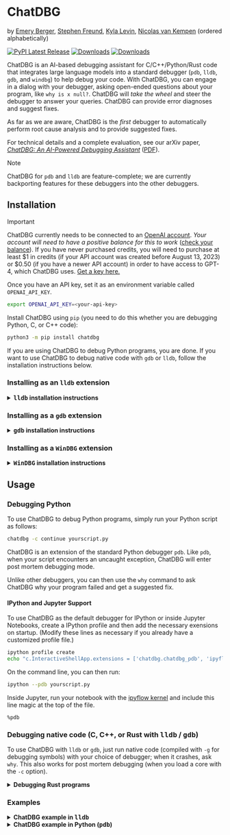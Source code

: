 # ChatDBG

by [Emery Berger](https://emeryberger.com), [Stephen Freund](https://www.cs.williams.edu/~freund/index.html), [Kyla Levin](https://ravenblood000.github.io/KylaHLevin/index.html), [Nicolas van Kempen](https://nvankempen.com/) (ordered alphabetically)

[![PyPI Latest Release](https://img.shields.io/pypi/v/chatdbg.svg)](https://pypi.org/project/chatdbg/)
[![Downloads](https://static.pepy.tech/badge/chatdbg)](https://pepy.tech/project/chatdbg)
[![Downloads](https://static.pepy.tech/badge/chatdbg/month)](https://pepy.tech/project/chatdbg)

ChatDBG is an AI-based debugging assistant for C/C++/Python/Rust code that integrates large language models into a standard debugger (`pdb`, `lldb`, `gdb`, and `windbg`) to help debug your code. With ChatDBG, you can engage in a dialog with your debugger, asking open-ended questions about your program, like `why is x null?`. ChatDBG will _take the wheel_ and steer the debugger to answer your queries. ChatDBG can provide error diagnoses and suggest fixes.

As far as we are aware, ChatDBG is the *first* debugger to automatically perform root cause analysis and to provide suggested fixes.

For technical details and a complete evaluation, see our arXiv paper, [_ChatDBG: An AI-Powered Debugging Assistant_](https://arxiv.org/abs/2403.16354) ([PDF](https://github.com/plasma-umass/ChatDBG/blob/main/ChatDBG-arxiv-2403.16354.pdf)).

> [!NOTE]
>
> ChatDBG for `pdb` and `lldb` are feature-complete; we are currently backporting features for these debuggers into the other debuggers.
>

## Installation

> [!IMPORTANT]
>
> ChatDBG currently needs to be connected to an [OpenAI account](https://openai.com/api/). _Your account will need to have a positive balance for this to work_ ([check your balance](https://platform.openai.com/account/usage)). If you have never purchased credits, you will need to purchase at least \$1 in credits (if your API account was created before August 13, 2023) or \$0.50 (if you have a newer API account) in order to have access to GPT-4, which ChatDBG uses. [Get a key here.](https://platform.openai.com/account/api-keys)
>
> Once you have an API key, set it as an environment variable called `OPENAI_API_KEY`.
>
> ```bash
> export OPENAI_API_KEY=<your-api-key>
> ```

Install ChatDBG using `pip` (you need to do this whether you are debugging Python, C, or C++ code):

```bash
python3 -m pip install chatdbg
```

If you are using ChatDBG to debug Python programs, you are done. If you want to use ChatDBG to debug native code with `gdb` or `lldb`, follow the installation instructions below.

### Installing as an `lldb` extension

<details>
<summary>
<B><TT>lldb</TT> installation instructions</B>
</summary>

Install ChatDBG into the `lldb` debugger by running the following command:

#### Linux

```bash
python3 -m pip install ChatDBG
python3 -c 'import chatdbg; print(f"command script import {chatdbg.__path__[0]}/chatdbg_lldb.py")' >> ~/.lldbinit
```

If you encounter an error, you may be using an older version of LLVM. Update to the latest version as follows:

```
sudo apt install -y lsb-release wget software-properties-common gnupg
curl -sSf https://apt.llvm.org/llvm.sh | sudo bash -s -- 18 all
# LLDB now available as `lldb-18`.
```

#### Mac

```bash
xcrun python3 -m pip install ChatDBG
xcrun python3 -c 'import chatdbg; print(f"command script import {chatdbg.__path__[0]}/chatdbg_lldb.py")' >> ~/.lldbinit
```

This will install ChatDBG as an LLVM extension.
</details>

### Installing as a `gdb` extension

<details>
<summary>
<B><TT>gdb</TT> installation instructions</B>
</summary>

Install ChatDBG into the `gdb` debugger by running the following command:

```bash
python3 -m pip install ChatDBG
python3 -c 'import chatdbg; print(f"source {chatdbg.__path__[0]}/chatdbg_gdb.py")' >> ~/.gdbinit
```

This will install ChatDBG as a GDB extension.
</details>

### Installing as a `WinDBG` extension

<details>
<summary>
<B><TT>WinDBG</TT> installation instructions</B>
</summary>

1. **Install WinDBG**: Follow instructions [here](https://learn.microsoft.com/en-us/windows-hardware/drivers/debugger/) if `WinDBG` is not installed already.
1. **Install `vcpkg`**: Follow instructions [here](https://vcpkg.io/en/getting-started) if `vcpkg` is not installed already.
1. **Install Debugging Tools for Windows**: Install the Windows SDK [here](https://developer.microsoft.com/en-us/windows/downloads/windows-sdk/) and check the box `Debugging Tools for Windows`.
1. **Navigate to the `src\chatdbg` directory**: `cd src\chatdbg`
1. **Install needed dependencies**: Run`vcpkg install`
1. **Build the chatdbg.dll extension**: Run`mkdir build & cd build & cmake .. & cmake --build . & cd ..`

**Using ChatDBG**:

 * Load into WinDBGX:
   * Run `windbgx your_executable_here.exe`
   * Click the menu items `View` -> `Command browser`
   * Type `.load debug\chatdbg.dll`
 * After running code and hitting an exception / signal:
   * Type `!why` in Command browser
</details>


## Usage

### Debugging Python

To use ChatDBG to debug Python programs, simply run your Python script as follows:

```bash
chatdbg -c continue yourscript.py
```

ChatDBG is an extension of the standard Python debugger `pdb`. Like
`pdb`, when your script encounters an uncaught exception, ChatDBG will
enter post mortem debugging mode.

Unlike other debuggers, you can then use the `why` command to ask
ChatDBG why your program failed and get a suggested fix.

#### IPython and Jupyter Support

To use ChatDBG as the default debugger for IPython or inside Jupyter Notebooks,
create a IPython profile and then add the necessary exensions on startup.  (Modify
these lines as necessary if you already have a customized profile file.)

```bash
ipython profile create
echo "c.InteractiveShellApp.extensions = ['chatdbg.chatdbg_pdb', 'ipyflow']" >> ~/.ipython/profile_default/ipython_config.py
```

On the command line, you can then run:

```bash
ipython --pdb yourscript.py
```

Inside Jupyter, run your notebook with the [ipyflow kernel](https://github.com/ipyflow/ipyflow) and include this line magic at the top of the file.

```
%pdb
```


### Debugging native code (C, C++, or Rust with <TT>lldb</TT> / <TT>gdb</TT>)

To use ChatDBG with `lldb` or `gdb`, just run native code (compiled with `-g` for debugging symbols) with your choice of debugger; when it crashes, ask `why`. This also works for post mortem debugging (when you load a core with the `-c` option).

<details>
<summary>
<B>Debugging Rust programs</B>
</summary>

To use ChatDBG with Rust, you need to do two steps: modify your
`Cargo.toml` file and add one line to your source program.

1. Add this to your `Cargo.toml` file:

```toml
[dependencies]
chatdbg = "0.1.3"

[profile.dev]
panic = "abort"

[profile.release]
panic = "abort"
```

2. In your program, apply the `#[chatdbg::main]` attribute to your `main`
function:

```rust
#[chatdbg::main]
fn main() {
```

Now you can debug your Rust code with `gdb` or `lldb`.

</details>

### Examples

<details>
<summary>
<B>ChatDBG example in <TT>lldb</TT></B>
</summary>

```gdb
(ChatDBG lldb) run
Process 85494 launched: '/Users/emery/git/ChatDBG/test/a.out' (arm64)
TEST 1
TEST -422761288
TEST 0
TEST 0
TEST 0
TEST 0
TEST 0
TEST 0
Process 85494 stopped
* thread #1, queue = 'com.apple.main-thread', stop reason = EXC_BAD_ACCESS (code=1, address=0x100056200)
    frame #0: 0x0000000100002f64 a.out`foo(n=8, b=1) at test.cpp:7:22
   4     int x[] = { 1, 2, 3, 4, 5 };
   5     
   6     void foo(int n, float b) {
-> 7       cout << "TEST " << x[n * 10000] << endl;
   8     }
   9     
   10    int main()
Target 0: (a.out) stopped.
```

Ask `why` to have ChatDBG provide a helpful explanation why this program failed, and suggest a fix:


```gdb
(ChatDBG lldb) why
The root cause of this error is accessing an index of the array `x`
that is out of bounds. In `foo()`, the index is calculated as `n *
10000`, which can be much larger than the size of the array `x` (which
is only 5 elements). In the given trace, the program is trying to
access the memory address `0x100056200`, which is outside of the range
of allocated memory for the array `x`.

To fix this error, we need to ensure that the index is within the
bounds of the array. One way to do this is to check the value of `n`
before calculating the index, and ensure that it is less than the size
of the array divided by the size of the element. For example, we can
modify `foo()` as follows:

    ```
    void foo(int n, float b) {
      if (n < 0 || n >= sizeof(x)/sizeof(x[0])) {
        cout << "ERROR: Invalid index" << endl;
        return;
      }
      cout << "TEST " << x[n] << endl;
    }
    ```

This code checks if `n` is within the valid range, and prints an error
message if it is not. If `n` is within the range, the function prints
the value of the element at index `n` of `x`. With this modification,
the program will avoid accessing memory outside the bounds of the
array, and will print the expected output for valid indices.
```
</details>

<details>
<summary>
<B>ChatDBG example in Python (<TT>pdb</TT>)</B>
</summary>

```python
Traceback (most recent call last):
  File "yourscript.py", line 9, in <module>
    print(tryme(100))
  File "yourscript.py", line 4, in tryme
    if x / i > 2:
ZeroDivisionError: division by zero
Uncaught exception. Entering post mortem debugging
Running 'cont' or 'step' will restart the program
> yourscript.py(4)tryme()
-> if x / i > 2:
```

Ask `why` to have ChatDBG provide a helpful explanation why this program failed, and suggest a fix:

```python
(ChatDBG Pdb) why
The root cause of the error is that the code is attempting to
divide by zero in the line "if x / i > 2". As i ranges from 0 to 99,
it will eventually reach the value of 0, causing a ZeroDivisionError.

A possible fix for this would be to add a check for i being equal to
zero before performing the division. This could be done by adding an
additional conditional statement, such as "if i == 0: continue", to
skip over the iteration when i is zero. The updated code would look
like this:

def tryme(x):
    count = 0
    for i in range(100):
        if i == 0:
            continue
        if x / i > 2:
            count += 1
    return count

if __name__ == '__main__':
    print(tryme(100))
```

</details>

